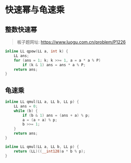 # 快速幂与龟速乘

## 整数快速幂

> 板子题网址: https://www.luogu.com.cn/problem/P1226

```cpp
inline LL qpow(LL a, int k) {
    LL ans;
    for (ans = 1; k; k >>= 1, a = a * a % P)
        if (k & 1) ans = ans * a % P;
    return ans;
}
```

## 龟速乘

```cpp
inline LL qmul(LL a, LL b, LL p) {
    LL ans = 0;
    while (b) {
        if (b & 1) ans = (ans + a) % p;
        a = (a + a) % p;
        b >>= 1;
    }
    return ans;
}
```

```cpp
inline LL qmul(LL a, LL b, LL p) {
    return (LL)((__int128)a * b % p);
}
```
